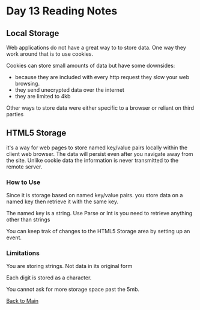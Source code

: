 # Day 13 Reading Notes

## Local Storage

Web applications do not have a great way to to store data. One way they work around that is to use cookies.

Cookies can store small amounts of data but have some downsides:
- because they are included with every http request they slow your web browsing. 
- they send unecrypted data over the internet
- they are limited to 4kb

Other ways to store data were either specific to a browser or reliant on third parties

## HTML5 Storage

it's a way for web pages to store named key/value pairs locally  within the client web browser. The data will persist even after you navigate away from the site. Unlike cookie data the information is never transmitted to the remote server.

### How to Use
Since it is storage based on named key/value pairs. you store data on a named key then retrieve it with the same key.

The named key is a string. Use Parse or Int is you need to retrieve anything other than strings

You can keep trak of changes to the HTML5 Storage area by setting up an event.

### Limitations

You are storing strings. Not data in its original form

Each digit is stored as a character.

You cannot ask for more storage space past the 5mb.


[Back to Main](README.md)